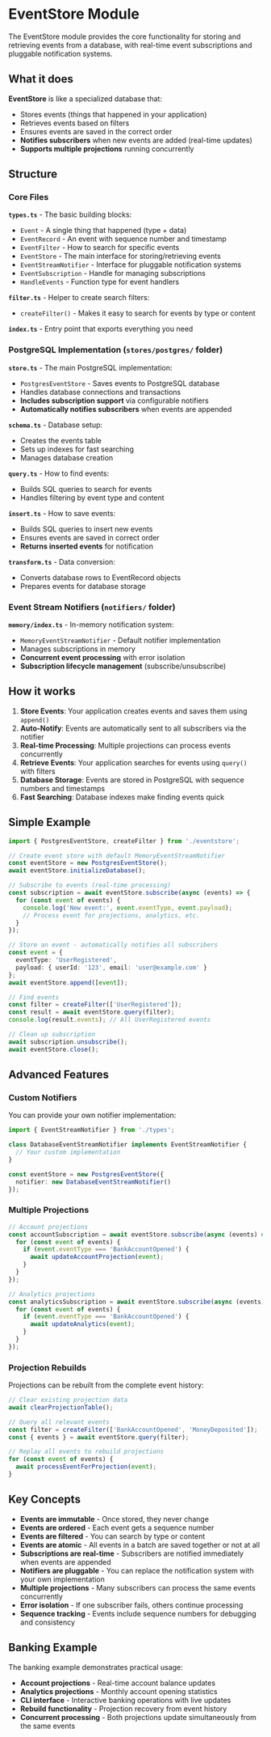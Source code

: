 # EventStore Module

The EventStore module provides the core functionality for storing and retrieving events from a database, with real-time event subscriptions and pluggable notification systems.

## What it does

**EventStore** is like a specialized database that:
- Stores events (things that happened in your application)
- Retrieves events based on filters
- Ensures events are saved in the correct order
- **Notifies subscribers** when new events are added (real-time updates)
- **Supports multiple projections** running concurrently

## Structure

### Core Files

**`types.ts`** - The basic building blocks:
- `Event` - A single thing that happened (type + data)
- `EventRecord` - An event with sequence number and timestamp
- `EventFilter` - How to search for specific events
- `EventStore` - The main interface for storing/retrieving events
- `EventStreamNotifier` - Interface for pluggable notification systems
- `EventSubscription` - Handle for managing subscriptions
- `HandleEvents` - Function type for event handlers

**`filter.ts`** - Helper to create search filters:
- `createFilter()` - Makes it easy to search for events by type or content

**`index.ts`** - Entry point that exports everything you need

### PostgreSQL Implementation (`stores/postgres/` folder)

**`store.ts`** - The main PostgreSQL implementation:
- `PostgresEventStore` - Saves events to PostgreSQL database
- Handles database connections and transactions
- **Includes subscription support** via configurable notifiers
- **Automatically notifies subscribers** when events are appended

**`schema.ts`** - Database setup:
- Creates the events table
- Sets up indexes for fast searching
- Manages database creation

**`query.ts`** - How to find events:
- Builds SQL queries to search for events
- Handles filtering by event type and content

**`insert.ts`** - How to save events:
- Builds SQL queries to insert new events
- Ensures events are saved in correct order
- **Returns inserted events** for notification

**`transform.ts`** - Data conversion:
- Converts database rows to EventRecord objects
- Prepares events for database storage

### Event Stream Notifiers (`notifiers/` folder)

**`memory/index.ts`** - In-memory notification system:
- `MemoryEventStreamNotifier` - Default notifier implementation
- Manages subscriptions in memory
- **Concurrent event processing** with error isolation
- **Subscription lifecycle management** (subscribe/unsubscribe)

## How it works

1. **Store Events**: Your application creates events and saves them using `append()`
2. **Auto-Notify**: Events are automatically sent to all subscribers via the notifier
3. **Real-time Processing**: Multiple projections can process events concurrently
4. **Retrieve Events**: Your application searches for events using `query()` with filters
5. **Database Storage**: Events are stored in PostgreSQL with sequence numbers and timestamps
6. **Fast Searching**: Database indexes make finding events quick

## Simple Example

```typescript
import { PostgresEventStore, createFilter } from './eventstore';

// Create event store with default MemoryEventStreamNotifier
const eventStore = new PostgresEventStore();
await eventStore.initializeDatabase();

// Subscribe to events (real-time processing)
const subscription = await eventStore.subscribe(async (events) => {
  for (const event of events) {
    console.log('New event:', event.eventType, event.payload);
    // Process event for projections, analytics, etc.
  }
});

// Store an event - automatically notifies all subscribers
const event = {
  eventType: 'UserRegistered',
  payload: { userId: '123', email: 'user@example.com' }
};
await eventStore.append([event]);

// Find events
const filter = createFilter(['UserRegistered']);
const result = await eventStore.query(filter);
console.log(result.events); // All UserRegistered events

// Clean up subscription
await subscription.unsubscribe();
await eventStore.close();
```

## Advanced Features

### Custom Notifiers

You can provide your own notifier implementation:

```typescript
import { EventStreamNotifier } from './types';

class DatabaseEventStreamNotifier implements EventStreamNotifier {
  // Your custom implementation
}

const eventStore = new PostgresEventStore({
  notifier: new DatabaseEventStreamNotifier()
});
```

### Multiple Projections

```typescript
// Account projections
const accountSubscription = await eventStore.subscribe(async (events) => {
  for (const event of events) {
    if (event.eventType === 'BankAccountOpened') {
      await updateAccountProjection(event);
    }
  }
});

// Analytics projections  
const analyticsSubscription = await eventStore.subscribe(async (events) => {
  for (const event of events) {
    if (event.eventType === 'BankAccountOpened') {
      await updateAnalytics(event);
    }
  }
});
```

### Projection Rebuilds

Projections can be rebuilt from the complete event history:

```typescript
// Clear existing projection data
await clearProjectionTable();

// Query all relevant events
const filter = createFilter(['BankAccountOpened', 'MoneyDeposited']);
const { events } = await eventStore.query(filter);

// Replay all events to rebuild projections
for (const event of events) {
  await processEventForProjection(event);
}
```

## Key Concepts

- **Events are immutable** - Once stored, they never change
- **Events are ordered** - Each event gets a sequence number
- **Events are filtered** - You can search by type or content
- **Events are atomic** - All events in a batch are saved together or not at all
- **Subscriptions are real-time** - Subscribers are notified immediately when events are appended
- **Notifiers are pluggable** - You can replace the notification system with your own implementation
- **Multiple projections** - Many subscribers can process the same events concurrently
- **Error isolation** - If one subscriber fails, others continue processing
- **Sequence tracking** - Events include sequence numbers for debugging and consistency

## Banking Example

The banking example demonstrates practical usage:
- **Account projections** - Real-time account balance updates
- **Analytics projections** - Monthly account opening statistics  
- **CLI interface** - Interactive banking operations with live updates
- **Rebuild functionality** - Projection recovery from event history
- **Concurrent processing** - Both projections update simultaneously from the same events